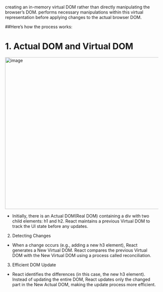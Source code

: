  creating an in-memory virtual DOM rather than directly manipulating the browser’s DOM. 
 performs necessary manipulations within this virtual representation before applying changes to the actual browser DOM.


##Here’s how the process works:

# 1. Actual DOM and Virtual DOM

<img width="1000" height="500" alt="image" src="https://github.com/user-attachments/assets/b4c811b0-f75f-4c72-af35-5a5e8436e7cc" />


- Initially, there is an Actual DOM(Real DOM) containing a div with two child elements: h1 and h2.
React maintains a previous Virtual DOM to track the UI state before any updates.
2. Detecting Changes

- When a change occurs (e.g., adding a new h3 element), React generates a New Virtual DOM.
React compares the previous Virtual DOM with the New Virtual DOM using a process called reconciliation.
3. Efficient DOM Update

- React identifies the differences (in this case, the new h3 element).
Instead of updating the entire DOM, React updates only the changed part in the New Actual DOM, making the update process more efficient.
